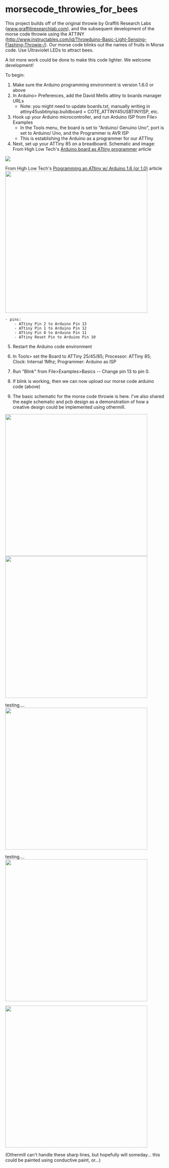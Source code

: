 # morsecode_throwies_for_bees
This project builds off of the original throwie by Graffiti Research Labs (www.graffitiresearchlab.com), and the subsequent development of the morse code throwie using the ATTINY (http://www.instructables.com/id/Throwduino-Basic-Light-Sensing-Flashing-Throwie-/). Our morse code blinks out the names of fruits in Morse code. Use Ultraviolet LEDs to attract bees.

A lot more work could be done to make this code lighter. We welcome development!

To begin:
1) Make sure the Arduino programming environment is version 1.6.0 or above
2) In Arduino> Preferences, add the David Mellis attiny to boards manager URLs
     - Note: you might need to update boards.txt, manually writing in attiny45usbtinyisp.buildboard = COTE_ATTINY45USBTINYISP,        etc. 
3) Hook up your Arduino microcontroller, and run Arduino ISP from File> Examples
   - In the Tools menu, the board is set to "Arduino/ Genuino Uno", port is set to Arduino/ Uno, and the Programmer is AVR ISP
   - This is establishing the Arduino as a programmer for our ATTIny
4) Next, set up your ATTiny 85 on a breadboard. Schematic and image:
From High Low Tech's <a href="http://highlowtech.org/?p=1706">Arduino board as ATtiny programmer</a> article
<img src="http://highlowtech.org/wp-content/uploads/2011/06/Screen-shot-2011-06-06-at-1.46.39-PM.png" />

From High Low Tech's <a href="http://highlowtech.org/?p=1695">Programming an ATtiny w/ Arduino 1.6 (or 1.0)</a> article
<img src="http://highlowtech.org/wp-content/uploads/2011/10/ATtiny45-85.png" width="450" />


    - pins:
        - ATtiny Pin 2 to Arduino Pin 13 
        - ATtiny Pin 1 to Arduino Pin 12 
        - ATtiny Pin 0 to Arduino Pin 11
        - ATtiny Reset Pin to Arduino Pin 10 
   
5) Restart the Arduino code environment
6) In Tools> set the Board to ATTiny 25/45/85; Processor: ATTiny 85; Clock: Internal 1Mhz; Programmer: Arduino as ISP

6) Run "Blink" from File>Examples>Basics -- Change pin 13 to pin 0.
7) If blink is working, then we can now upload our morse code arduino code (above)
8) The basic schematic for the morse code throwie is here. I've also shared the eagle schematic and pcb design as a demonstration of how a creative design could be implemented using othermill. 

<img src="http://beforebefore.net/fritzing_mc_throwie.png" width="450" />

<img src="http://beforebefore.net/eagle_mc_throwie.png" width="450" />

testing....
<img src="http://beforebefore.net/testing.JPG" width="450" />

testing....
<img src="http://beforebefore.net/corsecodethrowie_with toggle_switch.JPG" width="450" />

<img src="http://beforebefore.net/ifonly2.JPG" width="450" />

(Othermill can't handle these sharp lines, but hopefully will someday... this could be painted using conductive paint, or...)



    
